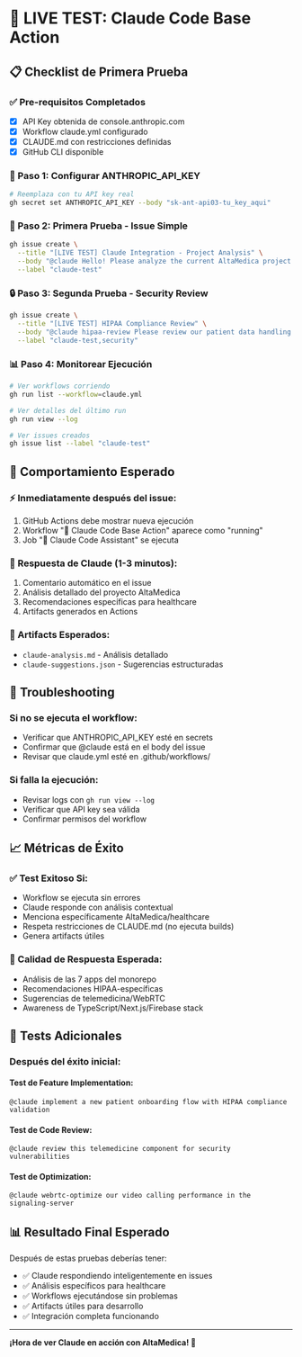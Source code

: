 # 🚀 LIVE TEST: Claude Code Base Action

## 📋 Checklist de Primera Prueba

### ✅ Pre-requisitos Completados
- [x] API Key obtenida de console.anthropic.com
- [x] Workflow claude.yml configurado
- [x] CLAUDE.md con restricciones definidas
- [x] GitHub CLI disponible

### 🔧 Paso 1: Configurar ANTHROPIC_API_KEY
```bash
# Reemplaza con tu API key real
gh secret set ANTHROPIC_API_KEY --body "sk-ant-api03-tu_key_aqui"
```

### 🧪 Paso 2: Primera Prueba - Issue Simple
```bash
gh issue create \
  --title "[LIVE TEST] Claude Integration - Project Analysis" \
  --body "@claude Hello! Please analyze the current AltaMedica project structure and provide recommendations for the healthcare platform." \
  --label "claude-test"
```

### 🔒 Paso 3: Segunda Prueba - Security Review
```bash
gh issue create \
  --title "[LIVE TEST] HIPAA Compliance Review" \
  --body "@claude hipaa-review Please review our patient data handling implementation for HIPAA compliance in the patients app." \
  --label "claude-test,security"
```

### 📊 Paso 4: Monitorear Ejecución
```bash
# Ver workflows corriendo
gh run list --workflow=claude.yml

# Ver detalles del último run
gh run view --log

# Ver issues creados
gh issue list --label "claude-test"
```

## 🎯 Comportamiento Esperado

### ⚡ Inmediatamente después del issue:
1. GitHub Actions debe mostrar nueva ejecución
2. Workflow "🤖 Claude Code Base Action" aparece como "running"
3. Job "🧠 Claude Code Assistant" se ejecuta

### 🤖 Respuesta de Claude (1-3 minutos):
1. Comentario automático en el issue
2. Análisis detallado del proyecto AltaMedica
3. Recomendaciones específicas para healthcare
4. Artifacts generados en Actions

### 📄 Artifacts Esperados:
- `claude-analysis.md` - Análisis detallado
- `claude-suggestions.json` - Sugerencias estructuradas

## 🚨 Troubleshooting

### Si no se ejecuta el workflow:
- Verificar que ANTHROPIC_API_KEY esté en secrets
- Confirmar que @claude está en el body del issue
- Revisar que claude.yml esté en .github/workflows/

### Si falla la ejecución:
- Revisar logs con `gh run view --log`
- Verificar que API key sea válida
- Confirmar permisos del workflow

## 📈 Métricas de Éxito

### ✅ Test Exitoso Si:
- Workflow se ejecuta sin errores
- Claude responde con análisis contextual
- Menciona específicamente AltaMedica/healthcare
- Respeta restricciones de CLAUDE.md (no ejecuta builds)
- Genera artifacts útiles

### 🎯 Calidad de Respuesta Esperada:
- Análisis de las 7 apps del monorepo
- Recomendaciones HIPAA-específicas
- Sugerencias de telemedicina/WebRTC
- Awareness de TypeScript/Next.js/Firebase stack

## 🔄 Tests Adicionales

### Después del éxito inicial:

#### Test de Feature Implementation:
```
@claude implement a new patient onboarding flow with HIPAA compliance validation
```

#### Test de Code Review:
```
@claude review this telemedicine component for security vulnerabilities
```

#### Test de Optimization:
```
@claude webrtc-optimize our video calling performance in the signaling-server
```

## 📊 Resultado Final Esperado

Después de estas pruebas deberías tener:
- ✅ Claude respondiendo inteligentemente en issues
- ✅ Análisis específicos para healthcare
- ✅ Workflows ejecutándose sin problemas
- ✅ Artifacts útiles para desarrollo
- ✅ Integración completa funcionando

---
**¡Hora de ver Claude en acción con AltaMedica! 🚀**